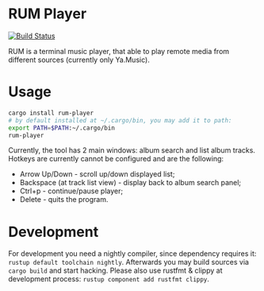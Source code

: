 # RUM Player

[![Build Status](https://travis-ci.org/l4l/rum.svg?branch=master)](https://travis-ci.org/l4l/rum)

RUM is a terminal music player, that able to play remote media from different sources (currently only Ya.Music).

# Usage

```bash
cargo install rum-player
# by default installed at ~/.cargo/bin, you may add it to path:
export PATH=$PATH:~/.cargo/bin
rum-player
```

Currently, the tool has 2 main windows: album search and list album tracks.
Hotkeys are currently cannot be configured and are the following:

- Arrow Up/Down - scroll up/down displayed list;
- Backspace (at track list view) - display back to album search panel;
- Ctrl+p - continue/pause player;
- Delete - quits the program.

# Development

For development you need a nightly compiler, since dependency requires it: `rustup default toolchain nightly`. Afterwards you may build sources via `cargo build` and start hacking. Please also use rustfmt & clippy at development process: `rustup component add rustfmt clippy`.
